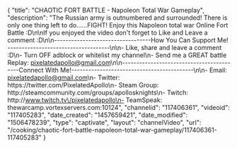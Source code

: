 {
    "title": "CHAOTIC FORT BATTLE - Napoleon Total War Gameplay",
    "description": "The Russian army is outnumbered and surrounded!  There is only one thing left to do......FIGHT!  Enjoy this Napoleon total war Online Fort Battle :D\n\nIf you enjoyed the video don't forget to Like and Leave a comment :D\n\n----------------------------------How You Can Support Me! ------------------------------------\n\n- Like, share and leave a comment :D\n- Turn OFF adblock or whitelist my channel\n- Send me a GREAT battle Replay: pixelatedapollo@gmail.com\n\n------------------------------------------Connect With Me!-------------------------------------------\n\n- Email: pixelatedapollo@gmail.com\n- Twitter: https:\/\/twitter.com\/PixelatedApollo\n- Steam Group:  http:\/\/steamcommunity.com\/groups\/apollosknights\n- Twitch: http:\/\/www.twitch.tv\/pixelatedapollo\n- TeamSpeak: thewarcamp.vortexservers.com:10124",
    "channelid": "117406361",
    "videoid": "117405283",
    "date_created": "1457659421",
    "date_modified": "1506478239",
    "type": "captivate",
    "layout": "channelVideo",
    "url": "\/cooking\/chaotic-fort-battle-napoleon-total-war-gameplay\/117406361-117405283"
}